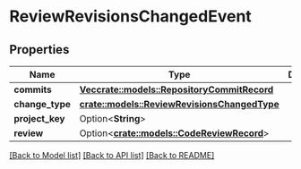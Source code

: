 # ReviewRevisionsChangedEvent

## Properties

Name | Type | Description | Notes
------------ | ------------- | ------------- | -------------
**commits** | [**Vec<crate::models::RepositoryCommitRecord>**](RepositoryCommitRecord.md) |  | 
**change_type** | [**crate::models::ReviewRevisionsChangedType**](ReviewRevisionsChangedType.md) |  | 
**project_key** | Option<**String**> |  | [optional]
**review** | Option<[**crate::models::CodeReviewRecord**](CodeReviewRecord.md)> |  | [optional]

[[Back to Model list]](../README.md#documentation-for-models) [[Back to API list]](../README.md#documentation-for-api-endpoints) [[Back to README]](../README.md)


